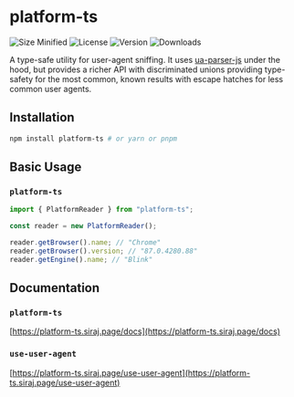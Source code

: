 # platform-ts

![Size Minified](https://img.shields.io/bundlephobia/min/platform-ts)
![License](https://img.shields.io/npm/l/platform-ts)
![Version](https://img.shields.io/npm/v/platform-ts)
![Downloads](https://img.shields.io/npm/dt/platform-ts)

A type-safe utility for user-agent sniffing. It uses [ua-parser-js](https://github.com/faisalman/ua-parser-js) under the hood, but provides a richer API with discriminated unions providing type-safety for the most common, known results with escape hatches for less common user agents.

## Installation

```bash
npm install platform-ts # or yarn or pnpm
```

## Basic Usage

### `platform-ts`

```typescript
import { PlatformReader } from "platform-ts";

const reader = new PlatformReader();

reader.getBrowser().name; // "Chrome"
reader.getBrowser().version; // "87.0.4280.88"
reader.getEngine().name; // "Blink"
```

## Documentation

### `platform-ts`

[https://platform-ts.siraj.page/docs](https://platform-ts.siraj.page/docs)

### `use-user-agent`

[https://platform-ts.siraj.page/use-user-agent](https://platform-ts.siraj.page/use-user-agent)
